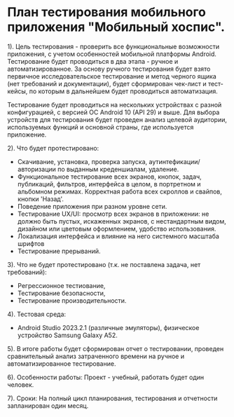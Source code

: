 
# План тестирования мобильного приложения "Мобильный хоспис".

1). Цель тестирования - проверить все функциональные возможности приложения, с учетом особенностей мобильной платформы Android.
Тестирование будет проводиться в два этапа - ручное и автоматизированное.
За основу ручного тестирования будет взято первичное исследовательское тестирование и метод черного ящика (нет требований и документации),
будет сформирован чек-лист и тест-кейсы, по которым в дальнейшем будет проводиться автоматизация.

Тестирование будет проводиться на нескольких устройствах с разной конфигурацией, с версией ОС Android 10 (API 29) и выше.
Для выбора устройств для тестирования будет проведен анализ целевой аудитории, используемых функций и основной страны, где используется приложение.

2). Что будет протестировано:

- Скачивание, установка, проверка запуска, аутинтефикации/авторизации по выданным креденшиалам, удаление.
- Функциональное тестирование всех экранов, кнопок, задач, публикаций, фильтров, интерфейса в целом, в портретном и альбомном режимах. Корректная работа всех скроллов и свайпов, кнопки 'Назад'.
- Поведение приложения при разном уровне сети.
- Тестирование UX/UI: просмотр всех экранов в приложении: не должно быть пустых, искаженных экранов, с нестандартным видом, дизайном или цветовым оформлением, удобство использования.
- Локализация интерфейса и влияние на него системного масштаба шрифтов
- Тестирование прерываний.

3). Что не будет протестировано (т.к. не поставлена задача, нет требований):

- Регрессионное тестиование,
- Тестирование безопасности,
- Тестирование производительности.

4). Тестовая среда:
- Android Studio 2023.2.1 (различные эмуляторы), физическое устройство Samsung Galaxy A52.

5). В итоге работы будет сформирован отчет о тестировании, проведен сравнительный анализ затраченного времени на ручное и автоматизированное тестирование.

6). Особенности работы:
Проект - учебный, работать будет один человек.

7). Сроки:
На полный цикл планирования, тестирования и отчетности запланирован один месяц.



